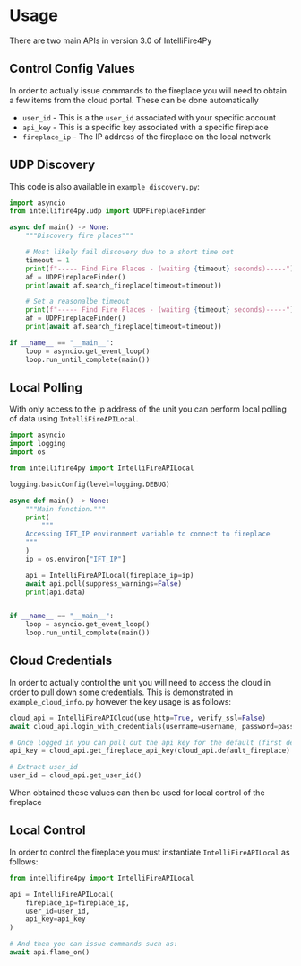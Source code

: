 # Usage

There are two main APIs in version 3.0 of IntelliFire4Py

## Control Config Values

In order to actually issue commands to the fireplace you will need to obtain a few items from the cloud portal. These can be done automatically

- `user_id` - This is a the `user_id` associated with your specific account
- `api_key` - This is a specific key associated with a specific fireplace
- `fireplace_ip` - The IP address of the fireplace on the local network

## UDP Discovery

This code is also available in `example_discovery.py`:

```python
import asyncio
from intellifire4py.udp import UDPFireplaceFinder

async def main() -> None:
    """Discovery fire places"""

    # Most likely fail discovery due to a short time out
    timeout = 1
    print(f"----- Find Fire Places - (waiting {timeout} seconds)-----")
    af = UDPFireplaceFinder()
    print(await af.search_fireplace(timeout=timeout))

    # Set a reasonalbe timeout
    print(f"----- Find Fire Places - (waiting {timeout} seconds)-----")
    af = UDPFireplaceFinder()
    print(await af.search_fireplace(timeout=timeout))

if __name__ == "__main__":
    loop = asyncio.get_event_loop()
    loop.run_until_complete(main())

```

## Local Polling

With only access to the ip address of the unit you can perform local polling of data using `IntelliFireAPILocal`.

```python
import asyncio
import logging
import os

from intellifire4py import IntelliFireAPILocal

logging.basicConfig(level=logging.DEBUG)

async def main() -> None:
    """Main function."""
    print(
        """
    Accessing IFT_IP environment variable to connect to fireplace
    """
    )
    ip = os.environ["IFT_IP"]

    api = IntelliFireAPILocal(fireplace_ip=ip)
    await api.poll(suppress_warnings=False)
    print(api.data)


if __name__ == "__main__":
    loop = asyncio.get_event_loop()
    loop.run_until_complete(main())
```

## Cloud Credentials

In order to actually control the unit you will need to access the cloud in order to pull down some credentials. This is demonstrated in `example_cloud_info.py` however the key usage is as follows:

```python
cloud_api = IntelliFireAPICloud(use_http=True, verify_ssl=False)
await cloud_api.login_with_credentials(username=username, password=password)

# Once logged in you can pull out the api key for the default (first detected) fireplace
api_key = cloud_api.get_fireplace_api_key(cloud_api.default_fireplace)

# Extract user_id
user_id = cloud_api.get_user_id()
```

When obtained these values can then be used for local control of the fireplace

## Local Control

In order to control the fireplace you must instantiate `IntelliFireAPILocal` as follows:

```python
from intellifire4py import IntelliFireAPILocal

api = IntelliFireAPILocal(
    fireplace_ip=fireplace_ip,
    user_id=user_id,
    api_key=api_key
)

# And then you can issue commands such as:
await api.flame_on()
```
